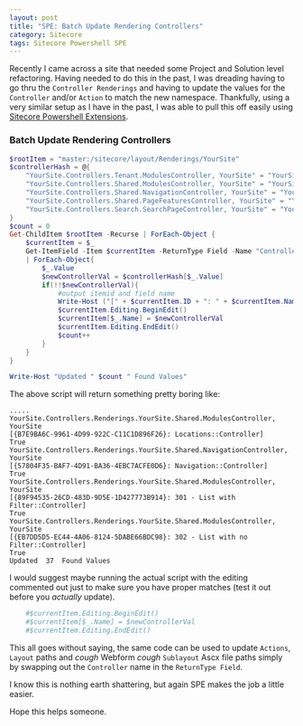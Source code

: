 ```yaml
---
layout: post
title: "SPE: Batch Update Rendering Controllers"
category: Sitecore
tags: Sitecore Powershell SPE
---
```


Recently I came across a site that needed some Project and Solution level refactoring.  Having needed to do this in the past, I was dreading having to go thru the `Controller Renderings` and having to update the values for the `Controller` and/or `Action` to match the new namespace.  Thankfully, using a very similar setup as I have in the past, I was able to pull this off easily using [Sitecore Powershell Extensions](https://marketplace.sitecore.net/en/Modules/Sitecore_PowerShell_console.aspx).

### Batch Update Rendering Controllers
```powershell
$rootItem = "master:/sitecore/layout/Renderings/YourSite"
$controllerHash = @{
    "YourSite.Controllers.Tenant.ModulesController, YourSite" = "YourSite.Web.Tenant.Controllers.Tenant.ModulesController, YourSite.Web.Tenant"
    "YourSite.Controllers.Shared.ModulesController, YourSite" = "YourSite.Web.Shared.Controllers.Shared.ModulesController, YourSite.Web.Shared"
    "YourSite.Controllers.Shared.NavigationController, YourSite" = "YourSite.Web.Shared.Controllers.Shared.NavigationController, YourSite.Web.Shared"
    "YourSite.Controllers.Shared.PageFeaturesController, YourSite" = "YourSite.Web.Shared.Controllers.Shared.PageFeaturesController, YourSite.Web.Shared"
    "YourSite.Controllers.Search.SearchPageController, YourSite" = "YourSite.Web.Shared.Controllers.Search.SearchPageController, YourSite.Web.Shared"
}
$count = 0
Get-ChildItem $rootItem -Recurse | ForEach-Object {
    $currentItem = $_
    Get-ItemField -Item $currentItem -ReturnType Field -Name "Controller" `
    | ForEach-Object{ 
        $_.Value
        $newControllerVal = $controllerHash[$_.Value]
        if(!!$newControllerVal){
            #output itemid and field name
            Write-Host ("[" + $currentItem.ID + ": " + $currentItem.Name + "::" + $_.Name + "]")
            $currentItem.Editing.BeginEdit()
            $currentItem[$_.Name] = $newControllerVal
            $currentItem.Editing.EndEdit()
            $count++
        }
    }
}

Write-Host "Updated " $count " Found Values"
```

The above script will return something pretty boring like: 

```
.....
YourSite.Controllers.Renderings.YourSite.Shared.ModulesController, YourSite
[{B7E9BA6C-9961-4D99-922C-C11C1D896F26}: Locations::Controller]
True
YourSite.Controllers.Renderings.YourSite.Shared.NavigationController, YourSite
[{57804F35-BAF7-4D91-BA36-4EBC7ACFE0D6}: Navigation::Controller]
True
YourSite.Controllers.Renderings.YourSite.Shared.ModulesController, YourSite
[{89F94535-26CD-483D-9D5E-1D427773B914}: 301 - List with Filter::Controller]
True
YourSite.Controllers.Renderings.YourSite.Shared.ModulesController, YourSite
[{EB7DD5D5-EC44-4A06-8124-5DABE66BDC98}: 302 - List with no Filter::Controller]
True
Updated  37  Found Values
```

I would suggest maybe running the actual script with the editing commented out just to make sure you have proper matches (test it out before you _actually_ update). 
```powershell
    #$currentItem.Editing.BeginEdit()
    #$currentItem[$_.Name] = $newControllerVal
    #$currentItem.Editing.EndEdit()
```
This all goes without saying, the same code can be used to update `Actions`, `Layout` paths and *cough* Webform *cough* `Sublayout` Ascx file paths simply by swapping out the `Controller` name in the `ReturnType Field`.

I know this is nothing earth shattering, but again SPE makes the job a little easier. 

Hope this helps someone.
